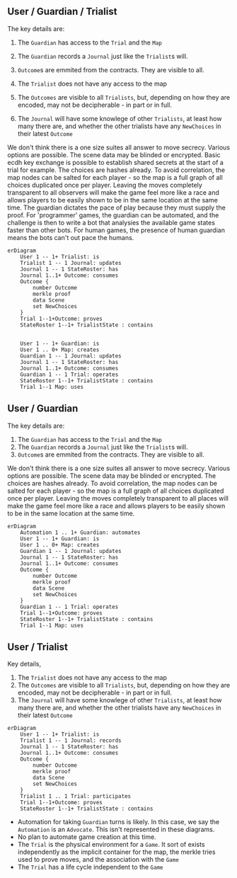 ## User / Guardian / Trialist

The key details are:

1. The `Guardian` has access to the `Trial` and the `Map`
2. The `Guardian` records a `Journal` just like the `Trialist`s will.
3. `Outcome`s are emmited from the contracts. They are visible to all.

4. The `Trialist` does not have any access to the map
5. The `Outcomes` are visible to all `Trialists`, but, depending on how they are encoded, may not be decipherable - in part or in full.
6. The `Journal` will have some knowlege of other `Trialists`, at least how many there are, and whether the other trialists have any `NewChoices` in their latest `Outcome`

We don't think there is a one size suites all answer to move secrecy. Various options are possible. The scene data may be blinded or encrypted. Basic ecdh key exchange is possible to establish shared secrets at the start of a trial for example. The choices are hashes already. To avoid correlation, the map nodes can be salted for each player - so the map is a full graph of all choices duplicated once per player. Leaving the moves completely transparent to all observers will make the game feel more like a race and allows players to be easily shown to be in the same location at the same time. The guardian dictates the pace of play because they must supply the proof. For 'programmer' games, the guardian can be automated, and the challenge is then to write a bot that analysies the available game states faster than other bots. For human games, the presence of human guardian means the bots can't out pace the humans.

```mermaid
erDiagram
    User 1 -- 1+ Trialist: is
    Trialist 1 -- 1 Journal: updates
    Journal 1 -- 1 StateRoster: has
    Journal 1..1+ Outcome: consumes
    Outcome {
        number Outcome
        merkle proof
        data Scene
        set NewChoices
    }
    Trial 1--1+Outcome: proves
    StateRoster 1--1+ TrialistState : contains


    User 1 -- 1+ Guardian: is
    User 1 .. 0+ Map: creates
    Guardian 1 -- 1 Journal: updates
    Journal 1 -- 1 StateRoster: has
    Journal 1..1+ Outcome: consumes
    Guardian 1 -- 1 Trial: operates
    StateRoster 1--1+ TrialistState : contains
    Trial 1--1 Map: uses

```

## User / Guardian

The key details are:

1. The `Guardian` has access to the `Trial` and the `Map`
2. The `Guardian` records a `Journal` just like the `Trialist`s will.
3. `Outcome`s are emmited from the contracts. They are visible to all.

We don't think there is a one size suites all answer to move secrecy. Various options are possible. The scene data may be blinded or encrypted. The choices are hashes already. To avoid correlation, the map nodes can be salted for each player - so the map is a full graph of all choices duplicated once per player. Leaving the moves completely transparent to all places will make the game feel more like a race and allows players to be easily shown to be in the same location at the same time.

```mermaid
erDiagram
    Automation 1 .. 1+ Guardian: automates
    User 1 -- 1+ Guardian: is
    User 1 .. 0+ Map: creates
    Guardian 1 -- 1 Journal: updates
    Journal 1 -- 1 StateRoster: has
    Journal 1..1+ Outcome: consumes
    Outcome {
        number Outcome
        merkle proof
        data Scene
        set NewChoices
    }
    Guardian 1 -- 1 Trial: operates
    Trial 1--1+Outcome: proves
    StateRoster 1--1+ TrialistState : contains
    Trial 1--1 Map: uses
```

## User / Trialist

Key details,

1. The `Trialist` does not have any access to the map
2. The `Outcomes` are visible to all `Trialists`, but, depending on how they are encoded, may not be decipherable - in part or in full.
3. The `Journal` will have some knowlege of other `Trialists`, at least how many there are, and whether the other trialists have any `NewChoices` in their latest `Outcome`

```mermaid
erDiagram
    User 1 -- 1+ Trialist: is
    Trialist 1 -- 1 Journal: records
    Journal 1 -- 1 StateRoster: has
    Journal 1..1+ Outcome: consumes
    Outcome {
        number Outcome
        merkle proof
        data Scene
        set NewChoices
    }
    Trialist 1 .. 1 Trial: participates
    Trial 1--1+Outcome: proves
    StateRoster 1--1+ TrialistState : contains
```

- Automation for taking `Guardian` turns is likely. In this case, we say the `Automation` is an `Advocate`. This isn't represented in these diagrams.
- No plan to automate game creation at this time.
- The `Trial` is the physical environment for a `Game`. It sort of exists independently as the implicit container for the map, the merkle tries used to prove moves, and the association with the `Game`
- The `Trial` has a life cycle independent to the `Game`
